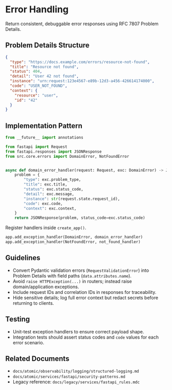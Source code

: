 # Error Handling

Return consistent, debuggable error responses using RFC 7807 Problem Details.

## Problem Details Structure

```json
{
  "type": "https://docs.example.com/errors/resource-not-found",
  "title": "Resource not found",
  "status": 404,
  "detail": "User 42 not found",
  "instance": "urn:request:123e4567-e89b-12d3-a456-426614174000",
  "code": "USER_NOT_FOUND",
  "context": {
    "resource": "user",
    "id": "42"
  }
}
```

## Implementation Pattern

```python
from __future__ import annotations

from fastapi import Request
from fastapi.responses import JSONResponse
from src.core.errors import DomainError, NotFoundError


async def domain_error_handler(request: Request, exc: DomainError) -> JSONResponse:
    problem = {
        "type": exc.problem_type,
        "title": exc.title,
        "status": exc.status_code,
        "detail": exc.message,
        "instance": str(request.state.request_id),
        "code": exc.code,
        "context": exc.context,
    }
    return JSONResponse(problem, status_code=exc.status_code)
```

Register handlers inside `create_app()`.

```python
app.add_exception_handler(DomainError, domain_error_handler)
app.add_exception_handler(NotFoundError, not_found_handler)
```

## Guidelines

- Convert Pydantic validation errors (`RequestValidationError`) into Problem Details with field paths (`data.attributes.name`).
- Avoid `raise HTTPException(...)` in routers; instead raise domain/application exceptions.
- Include request IDs and correlation IDs in responses for traceability.
- Hide sensitive details; log full error context but redact secrets before returning to clients.

## Testing

- Unit-test exception handlers to ensure correct payload shape.
- Integration tests should assert status codes and `code` values for each error scenario.

## Related Documents

- `docs/atomic/observability/logging/structured-logging.md`
- `docs/atomic/services/fastapi/security-patterns.md`
- Legacy reference: `docs/legacy/services/fastapi_rules.mdc`
